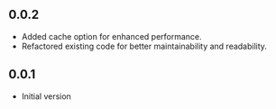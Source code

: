 ## 0.0.2

- Added cache option for enhanced performance.
- Refactored existing code for better maintainability and readability.

## 0.0.1

- Initial version